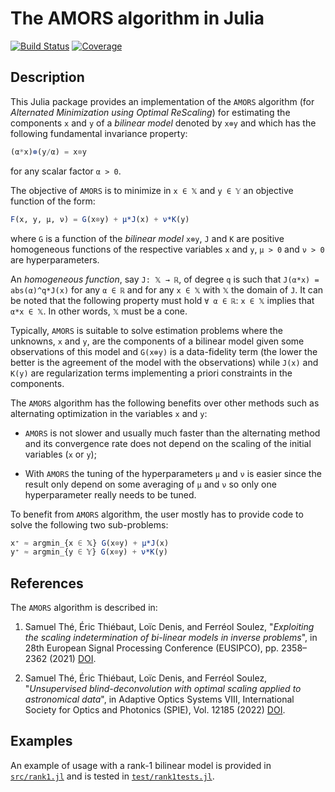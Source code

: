 # The AMORS algorithm in Julia

[![Build Status](https://github.com/emmt/AMORS.jl/actions/workflows/CI.yml/badge.svg?branch=main)](https://github.com/emmt/AMORS.jl/actions/workflows/CI.yml?query=branch%3Amain) [![Coverage](https://codecov.io/gh/emmt/AMORS.jl/branch/main/graph/badge.svg)](https://codecov.io/gh/emmt/AMORS.jl)

## Description

This Julia package provides an implementation of the `AMORS` algorithm (for *Alternated
Minimization using Optimal ReScaling*) for estimating the components `x` and `y` of a
*bilinear model* denoted by `x⊗y` and which has the following fundamental invariance
property:

``` julia
(α*x)⊗(y/α) = x⊗y
```

for any scalar factor `α > 0`.

The objective of `AMORS` is to minimize in `x ∈ 𝕏` and `y ∈ 𝕐` an objective function of
the form:

``` julia
F(x, y, μ, ν) = G(x⊗y) + μ*J(x) + ν*K(y)
```

where `G` is a function of the *bilinear model* `x⊗y`, `J` and `K` are positive
homogeneous functions of the respective variables `x` and `y`, `μ > 0` and `ν > 0` are
hyperparameters.

An *homogeneous function*, say `J: 𝕏 → ℝ`, of degree `q` is such that `J(α*x) =
abs(α)^q*J(x)` for any `α ∈ ℝ` and for any `x ∈ 𝕏` with `𝕏` the domain of `J`. It can be
noted that the following property must hold `∀ α ∈ ℝ`: `x ∈ 𝕏` implies that `α*x ∈ 𝕏`. In
other words, `𝕏` must be a cone.

Typically, `AMORS` is suitable to solve estimation problems where the unknowns, `x` and
`y`, are the components of a bilinear model given some observations of this model and
`G(x⊗y)` is a data-fidelity term (the lower the better is the agreement of the model with
the observations) while `J(x)` and `K(y)` are regularization terms implementing a priori
constraints in the components.

The `AMORS` algorithm has the following benefits over other methods such as alternating
optimization in the variables `x` and `y`:

- `AMORS` is not slower and usually much faster than the alternating method and its
  convergence rate does not depend on the scaling of the initial variables (`x` or `y`);

- With `AMORS` the tuning of the hyperparameters `μ` and `ν` is easier since the result
  only depend on some averaging of `μ` and `ν` so only one hyperparameter really needs to
  be tuned.

To benefit from `AMORS` algorithm, the user mostly has to provide code to solve the
following two sub-problems:

``` julia
x⁺ ≈ argmin_{x ∈ 𝕏} G(x⊗y) + μ*J(x)
y⁺ ≈ argmin_{y ∈ 𝕐} G(x⊗y) + ν*K(y)
```


## References

The `AMORS` algorithm is described in:

1. Samuel Thé, Éric Thiébaut, Loïc Denis, and Ferréol Soulez, "*Exploiting the scaling
   indetermination of bi-linear models in inverse problems*", in 28th European Signal
   Processing Conference (EUSIPCO), pp. 2358–2362 (2021)
   [DOI](https://doi.org/10.23919/Eusipco47968.2020.9287593).

2. Samuel Thé, Éric Thiébaut, Loïc Denis, and Ferréol Soulez, "*Unsupervised
   blind-deconvolution with optimal scaling applied to astronomical data*", in Adaptive
   Optics Systems VIII, International Society for Optics and Photonics (SPIE), Vol. 12185
   (2022) [DOI](https://doi.org/10.1117/12.2630245).


## Examples

An example of usage with a rank-1 bilinear model is provided in
[`src/rank1.jl`](src/rank1.jl) and is tested in [`test/rank1tests.jl`](test/rank1tests.jl).
